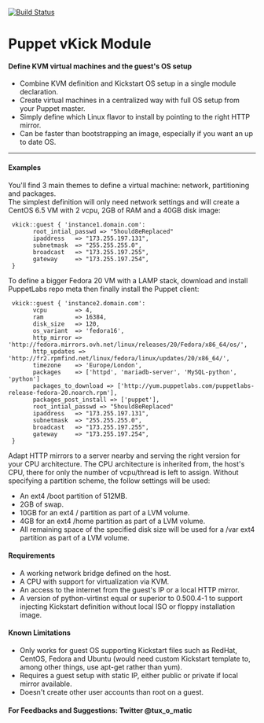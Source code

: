 [![Build Status](https://travis-ci.org/tux-o-matic/puppet-vkick.svg?branch=master)](https://travis-ci.org/tux-o-matic/puppet-vkick)
# Puppet vKick Module #

#### Define KVM virtual machines and the guest's OS setup
- Combine KVM definition and Kickstart OS setup in a single module declaration.
- Create virtual machines in a centralized way with full OS setup from your Puppet master.
- Simply define which Linux flavor to install by pointing to the right HTTP mirror.
- Can be faster than bootstrapping an image, especially if you want an up to date OS.  

-------

#### Examples 
You'll find 3 main themes to define a virtual machine: network, partitioning and packages.  
The simplest definition will only need network settings and will create a CentOS 6.5 VM with 2 vcpu, 2GB of RAM and a 40GB disk image:
```
 vkick::guest { 'instance1.domain.com':
       root_intial_passwd => "5hould8eReplaced"
       ipaddress   => "173.255.197.131",
       subnetmask  => "255.255.255.0",
       broadcast   => "173.255.197.255",
       gateway     => "173.255.197.254",
 }
```

To define a bigger Fedora 20 VM with a LAMP stack, download and install PuppetLabs repo meta then finally install the Puppet client:
```
 vkick::guest { 'instance2.domain.com':
 	   vcpu		   => 4,
 	   ram		   => 16384,
 	   disk_size   => 120,
 	   os_variant  => 'fedora16',
 	   http_mirror => 'http://fedora.mirrors.ovh.net/linux/releases/20/Fedora/x86_64/os/',
 	   http_updates => 'http://fr2.rpmfind.net/linux/fedora/linux/updates/20/x86_64/',
 	   timezone	   => 'Europe/London',
 	   packages    => ['httpd', 'mariadb-server', 'MySQL-python', 'python']
 	   packages_to_download => ['http://yum.puppetlabs.com/puppetlabs-release-fedora-20.noarch.rpm'],
 	   packages_post_install => ['puppet'],
       root_intial_passwd => "5hould8eReplaced"
       ipaddress   => "173.255.197.131",
       subnetmask  => "255.255.255.0",
       broadcast   => "173.255.197.255",
       gateway     => "173.255.197.254",
 }
```

Adapt HTTP mirrors to a server nearby and serving the right version for your CPU architecture.
The CPU architecture is inherited from, the host's CPU, there for only the number of vcpu/thread is left to assign.
Without specifying a partition scheme, the follow settings will be used:
- An ext4 /boot partition of 512MB.
- 2GB of swap.
- 10GB for an ext4 / partition as part of a LVM volume.
- 4GB for an ext4 /home partition as part of a LVM volume.
- All remaining space of the specified disk size will be used for a /var ext4 partition as part of a LVM volume.

#### Requirements
- A working network bridge defined on the host.
- A CPU with support for virtualization via KVM.
- An access to the internet from the guest's IP or a local HTTP mirror.
- A version of python-virtinst equal or superior to 0.500.4-1 to support injecting Kickstart definition without local ISO or floppy installation image. 

#### Known Limitations
- Only works for guest OS supporting Kickstart files such as RedHat, CentOS, Fedora and Ubuntu (would need custom Kickstart template to, among other things, use apt-get rather than yum).
- Requires a guest setup with static IP, either public or private if local mirror available.
- Doesn't create other user accounts than root on a guest.

#### For Feedbacks and Suggestions: Twitter @tux_o_matic